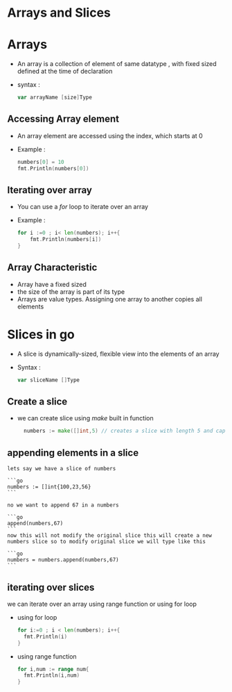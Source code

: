 # Arrays and Slices

# Arrays

- An array is a collection of element of same datatype , with fixed sized defined at the time of declaration

- syntax :
  ```go
  var arrayName [size]Type
  ```

## Accessing Array element

- An array element are accessed using the index, which starts at 0

- Example :

  ```go
  numbers[0] = 10
  fmt.Println(numbers[0])
  ```

## Iterating over array

- You can use a _for_ loop to iterate over an array

- Example :

  ```go
  for i :=0 ; i< len(numbers); i++{
      fmt.Println(numbers[i])
  }
  ```

## Array Characteristic

- Array have a fixed sized
- the size of the array is part of its type
- Arrays are value types. Assigning one array to another copies all elements

# Slices in go

- A slice is dynamically-sized, flexible view into the elements of an array

- Syntax :

  ```go
  var sliceName []Type
  ```

## Create a slice

- we can create slice using _make_ built in function

  ```go
    numbers := make([]int,5) // creates a slice with length 5 and capacity 5
  ```

## appending elements in a slice

    lets say we have a slice of numbers

    ```go
    numbers := []int{100,23,56}
    ```

    no we want to append 67 in a numbers

    ```go
    append(numbers,67)
    ```
    now this will not modify the original slice this will create a new numbers slice so to modify original slice we will type like this

    ```go
    numbers = numbers.append(numbers,67)
    ```

## iterating over slices

we can iterate over an array using range function or using for loop

- using for loop

  ```go
  for i:=0 ; i < len(numbers); i++{
    fmt.Println(i)
  }
  ```

- using range function

  ```go
  for i,num := range num{
    fmt.Println(i,num)
  }
  ```
